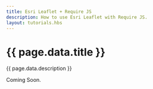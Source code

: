 ```yaml
---
title: Esri Leaflet + Require JS
description: How to use Esri Leaflet with Require JS.
layout: tutorials.hbs
---
```


# {{ page.data.title }}

{{ page.data.description }}

Coming Soon.